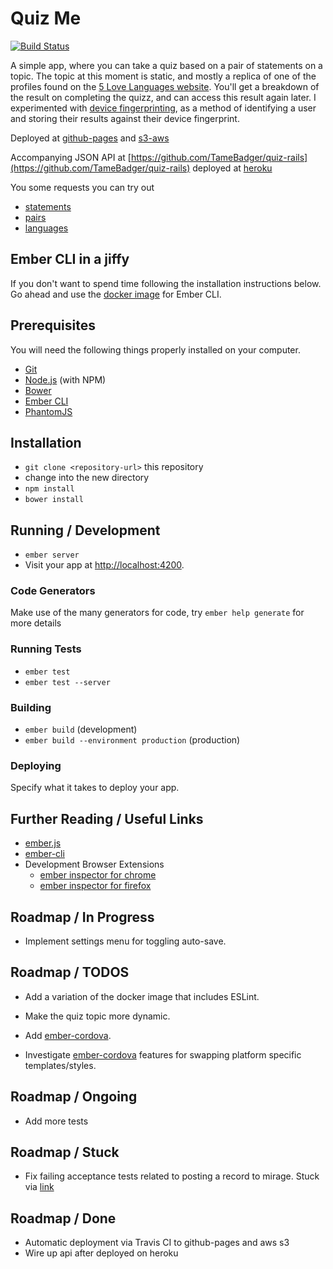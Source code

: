 # Quiz Me

[![Build Status](https://travis-ci.org/TameBadger/quiz-ember.svg?branch=master)](https://travis-ci.org/TameBadger/quiz-ember)


A simple app, where you can take a quiz based on a pair of statements on a topic. The topic at this moment is static, and mostly a replica of one of the profiles found on the [5 Love Languages website](http://www.5lovelanguages.com).
You'll get a breakdown of the result on completing the quizz, and can access this result again later.
I experimented with [device fingerprinting](https://en.wikipedia.org/wiki/Device_fingerprint), as a method of identifying a user and storing their results against their device fingerprint.

Deployed at [github-pages](http://tamebadger.github.io/quiz-ember)
and [s3-aws](http://quiz-ember.s3-website-us-east-1.amazonaws.com)

Accompanying JSON API at [https://github.com/TameBadger/quiz-rails](https://github.com/TameBadger/quiz-rails)
deployed at [heroku](https://hidden-crag-24768.herokuapp.com)

You some requests you can try out
* [statements](https://hidden-crag-24768.herokuapp.com/statements)
* [pairs](https://hidden-crag-24768.herokuapp.com/pairs)
* [languages](https://hidden-crag-24768.herokuapp.com/languages)

## Ember CLI in a jiffy

If you don't want to spend time following the installation instructions below. Go ahead and use the [docker image](https://hub.docker.com/r/danlynn/ember-cli/) for Ember CLI.

## Prerequisites

You will need the following things properly installed on your computer.

* [Git](http://git-scm.com/)
* [Node.js](http://nodejs.org/) (with NPM)
* [Bower](http://bower.io/)
* [Ember CLI](http://ember-cli.com/)
* [PhantomJS](http://phantomjs.org/)

## Installation

* `git clone <repository-url>` this repository
* change into the new directory
* `npm install`
* `bower install`

## Running / Development

* `ember server`
* Visit your app at [http://localhost:4200](http://localhost:4200).

### Code Generators

Make use of the many generators for code, try `ember help generate` for more details

### Running Tests

* `ember test`
* `ember test --server`

### Building

* `ember build` (development)
* `ember build --environment production` (production)

### Deploying

Specify what it takes to deploy your app.

## Further Reading / Useful Links

* [ember.js](http://emberjs.com/)
* [ember-cli](http://ember-cli.com/)
* Development Browser Extensions
  * [ember inspector for chrome](https://chrome.google.com/webstore/detail/ember-inspector/bmdblncegkenkacieihfhpjfppoconhi)
  * [ember inspector for firefox](https://addons.mozilla.org/en-US/firefox/addon/ember-inspector/)

## Roadmap / In Progress
* Implement settings menu for toggling auto-save.

## Roadmap / TODOS
* Add a variation of the docker image that includes ESLint.

* Make the quiz topic more dynamic.
* Add [ember-cordova](https://github.com/isleofcode/ember-cordova).
* Investigate [ember-cordova](https://github.com/isleofcode/ember-cordova) features for swapping platform specific templates/styles.

## Roadmap / Ongoing
* Add more tests

## Roadmap / Stuck
* Fix failing acceptance tests related to posting a record to mirage.
  Stuck via [link](http://stackoverflow.com/questions/36954576/issue-loading-records-via-ember-cli-mirage-in-unit-test)

## Roadmap / Done
* Automatic deployment via Travis CI to github-pages and aws s3
* Wire up api after deployed on heroku